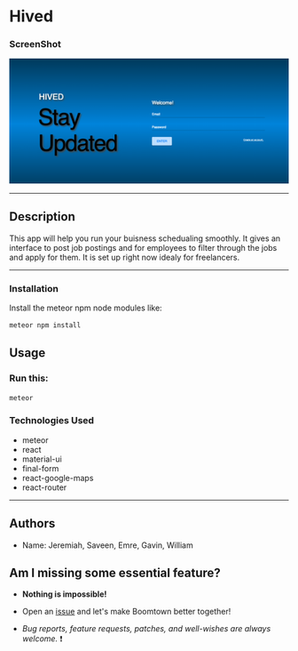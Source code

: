 # Hived

### ScreenShot

![alt text](public/screenshot.png)

---

## Description

This app will help you run your buisness schedualing smoothly. It gives an interface to post job postings and for employees to filter through the jobs and apply for them. It is set up right now idealy for freelancers.

---

### Installation

Install the meteor npm node modules like:

```bash
meteor npm install
```

## Usage

### Run this:

```bash
meteor
```

### Technologies Used

- meteor
- react
- material-ui
- final-form
- react-google-maps
- react-router

---

## Authors

- Name: Jeremiah, Saveen, Emre, Gavin, William

## Am I missing some essential feature?

- **Nothing is impossible!**

- Open an [issue](https://github.com/jeremiahaguirre/boomtown/issues/new) and let's make Boomtown better together!

- _Bug reports, feature requests, patches, and well-wishes are always welcome._ :heavy_exclamation_mark:
